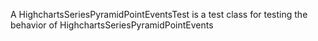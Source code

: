 A HighchartsSeriesPyramidPointEventsTest is a test class for testing the behavior of HighchartsSeriesPyramidPointEvents